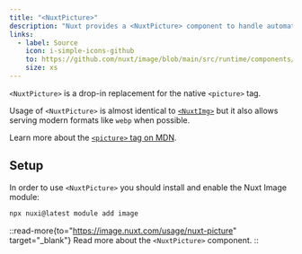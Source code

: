 ```yaml
---
title: "<NuxtPicture>"
description: "Nuxt provides a <NuxtPicture> component to handle automatic image optimization."
links:
  - label: Source
    icon: i-simple-icons-github
    to: https://github.com/nuxt/image/blob/main/src/runtime/components/nuxt-picture.ts
    size: xs
---
```


`<NuxtPicture>` is a drop-in replacement for the native `<picture>` tag.

Usage of `<NuxtPicture>` is almost identical to [`<NuxtImg>`](/docs/api/components/nuxt-img) but it also allows serving modern formats like `webp` when possible.

Learn more about the [`<picture>` tag on MDN](https://developer.mozilla.org/en-US/docs/Web/HTML/Element/picture).

## Setup

In order to use `<NuxtPicture>` you should install and enable the Nuxt Image module:

```bash [Terminal]
npx nuxi@latest module add image
```

::read-more{to="https://image.nuxt.com/usage/nuxt-picture" target="_blank"}
Read more about the `<NuxtPicture>` component.
::
